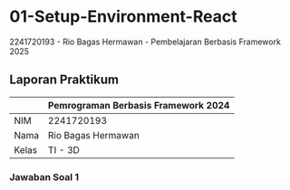 # 01-Setup-Environment-React
2241720193 - Rio Bagas Hermawan - Pembelajaran Berbasis Framework 2025


## Laporan Praktikum

|  | Pemrograman Berbasis Framework 2024 |
|--|--|
| NIM |  2241720193|
| Nama |  Rio Bagas Hermawan |
| Kelas | TI - 3D |


### Jawaban Soal 1

